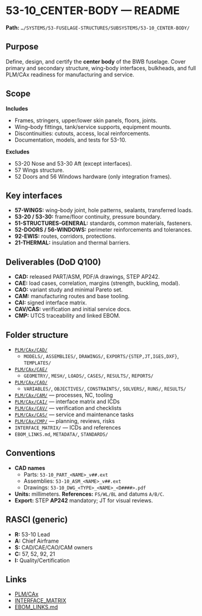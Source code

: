 # 53-10_CENTER-BODY — README

**Path:** `…/SYSTEMS/53-FUSELAGE-STRUCTURES/SUBSYSTEMS/53-10_CENTER-BODY/`

## Purpose
Define, design, and certify the **center body** of the BWB fuselage. Cover primary and secondary structure, wing-body interfaces, bulkheads, and full PLM/CAx readiness for manufacturing and service.

## Scope
**Includes**
- Frames, stringers, upper/lower skin panels, floors, joints.
- Wing–body fittings, tank/service supports, equipment mounts.
- Discontinuities: cutouts, access, local reinforcements.
- Documentation, models, and tests for 53-10.

**Excludes**
- 53-20 Nose and 53-30 Aft (except interfaces).
- 57 Wings structure.
- 52 Doors and 56 Windows hardware (only integration frames).

## Key interfaces
- **57-WINGS:** wing–body joint, hole patterns, sealants, transferred loads.
- **53-20 / 53-30:** frame/floor continuity, pressure boundary.
- **51-STRUCTURES-GENERAL:** standards, common materials, fasteners.
- **52-DOORS / 56-WINDOWS:** perimeter reinforcements and tolerances.
- **92-EWIS:** routes, corridors, protections.
- **21-THERMAL:** insulation and thermal barriers.

## Deliverables (DoD Q100)
- **CAD:** released PART/ASM, PDF/A drawings, STEP AP242.
- **CAE:** load cases, correlation, margins (strength, buckling, modal).
- **CAO:** variant study and minimal Pareto set.
- **CAM:** manufacturing routes and base tooling.
- **CAI:** signed interface matrix.
- **CAV/CAS:** verification and initial service docs.
- **CMP:** UTCS traceability and linked EBOM.

## Folder structure
- [`PLM/CAx/CAD/`](./PLM/CAx/CAD/)  
  - `MODELS/`, `ASSEMBLIES/`, `DRAWINGS/`, `EXPORTS/{STEP,JT,IGES,DXF}`, `TEMPLATES/`
- [`PLM/CAx/CAE/`](./PLM/CAx/CAE/)  
  - `GEOMETRY/`, `MESH/`, `LOADS/`, `CASES/`, `RESULTS/`, `REPORTS/`
- [`PLM/CAx/CAO/`](./PLM/CAx/CAO/)  
  - `VARIABLES/`, `OBJECTIVES/`, `CONSTRAINTS/`, `SOLVERS/`, `RUNS/`, `RESULTS/`
- [`PLM/CAx/CAM/`](./PLM/CAx/CAM/) — processes, NC, tooling  
- [`PLM/CAx/CAI/`](./PLM/CAx/CAI/) — interface matrix and ICDs  
- [`PLM/CAx/CAV/`](./PLM/CAx/CAV/) — verification and checklists  
- [`PLM/CAx/CAS/`](./PLM/CAx/CAS/) — service and maintenance tasks  
- [`PLM/CAx/CMP/`](./PLM/CAx/CMP/) — planning, reviews, risks  
- `INTERFACE_MATRIX/` — ICDs and references  
- `EBOM_LINKS.md`, `METADATA/`, `STANDARDS/`

## Conventions
- **CAD names**  
  - Parts: `53-10_PART_<NAME>_v##.ext`  
  - Assemblies: `53-10_ASM_<NAME>_v##.ext`  
  - Drawings: `53-10_DWG_<TYPE>_<NAME>_<D####>.pdf`
- **Units:** millimeters. **References:** `FS/WL/BL` and datums `A/B/C`.
- **Export:** STEP **AP242** mandatory; JT for visual reviews.

## RASCI (generic)
- **R:** 53-10 Lead  
- **A:** Chief Airframe  
- **S:** CAD/CAE/CAO/CAM owners  
- **C:** 57, 52, 92, 21  
- **I:** Quality/Certification

## Links
- [PLM/CAx](./PLM/CAx/)  
- [INTERFACE_MATRIX](./INTERFACE_MATRIX/)  
- [EBOM_LINKS.md](./EBOM_LINKS.md)

